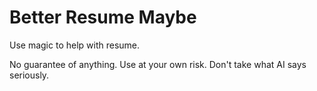 # Better Resume Maybe
Use magic to help with resume.

No guarantee of anything. Use at your own risk. Don't take what AI says seriously. 
